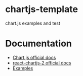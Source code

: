 # chartjs-template
chart.js examples and test

# Documentation

 - [Chart.js official docs](https://www.chartjs.org/docs/latest/)
 - [react-chartjs-2 official docs](https://react-chartjs-2.js.org/)
 - [Examples](https://react-chartjs-2.js.org/examples/)
